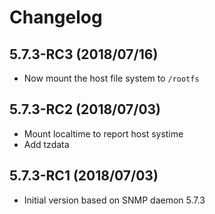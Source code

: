 # Changelog

## 5.7.3-RC3 (2018/07/16)

* Now mount the host file system to `/rootfs`

## 5.7.3-RC2 (2018/07/03)

* Mount localtime to report host systime
* Add tzdata

## 5.7.3-RC1 (2018/07/03)

* Initial version based on SNMP daemon 5.7.3
